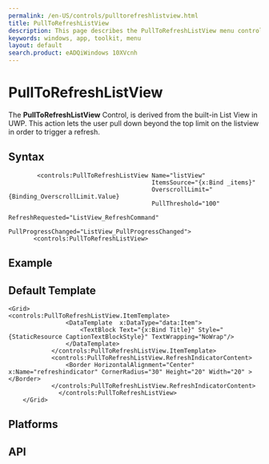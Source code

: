 ```yaml
---
permalink: /en-US/controls/pulltorefreshlistview.html
title: PullToRefreshListView
description: This page describes the PullToRefreshListView menu control
keywords: windows, app, toolkit, menu
layout: default
search.product: eADQiWindows 10XVcnh
---
```


# PullToRefreshListView
The **PullToRefreshListView** Control, is derived from the built-in List View in UWP. This action lets the user pull down beyond the top limit on the listview in order to trigger a refresh. 

## Syntax
```xaml
        <controls:PullToRefreshListView Name="listView"
                                        ItemsSource="{x:Bind _items}"
                                        OverscrollLimit="{Binding_OverscrollLimit.Value}
                                        PullThreshold="100"
                                        RefreshRequested="ListView_RefreshCommand"
                                        PullProgressChanged="ListView_PullProgressChanged">
       <controls:PullToRefreshListView>
```

## Example


## Default Template
```xaml
<Grid>
<controls:PullToRefreshListView.ItemTemplate>
                <DataTemplate  x:DataType="data:Item">
                    <TextBlock Text="{x:Bind Title}" Style="{StaticResource CaptionTextBlockStyle}" TextWrapping="NoWrap"/>
                </DataTemplate>
            </controls:PullToRefreshListView.ItemTemplate>
            <controls:PullToRefreshListView.RefreshIndicatorContent>
                <Border HorizontalAlignment="Center" x:Name="refreshindicator" CornerRadius="30" Height="20" Width="20" ></Border>
            </controls:PullToRefreshListView.RefreshIndicatorContent>
              </controls:PullToRefreshListView>
    </Grid>
```

## Platforms

## API 

